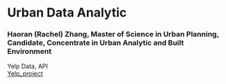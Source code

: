 # Urban Data Analytic
### Haoran (Rachel) Zhang, Master of Science in Urban Planning, Candidate, Concentrate in Urban Analytic and Built Environment

Yelp Data, API  
[Yelp_project](https://rachelzhang07.github.io/yelp_api_clean-eating/)



